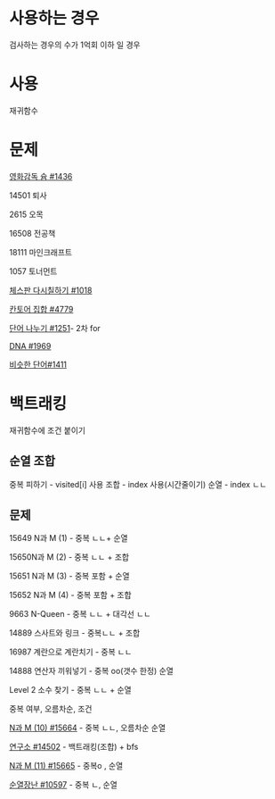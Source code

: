 # 사용하는 경우 

검사하는 경우의 수가 1억회 이하 일 경우



# 사용

재귀함수



# 문제

[영화감독 슘 #1436](https://www.acmicpc.net/problem/1436)

14501 퇴사

2615 오목

16508 전공책

18111 마인크래프트

1057 토너먼트

[체스판 다시칠하기 #1018](https://www.acmicpc.net/problem/1018)

[칸토어 집합 #4779](https://www.acmicpc.net/problem/4779)

[단어 나누기 #1251](https://www.acmicpc.net/problem/1251)- 2차 for

[DNA #1969](https://www.acmicpc.net/problem/1969)

[비슷한 단어#1411](https://www.acmicpc.net/problem/1411) 



# 백트래킹

재귀함수에 조건 붙이기



## 순열 조합

중복 피하기 - visited[i] 사용
조합  - index 사용(시간줄이기)
순열 - index ㄴㄴ



## 문제

15649 N과 M (1) - 중복 ㄴㄴ+ 순열

15650N과 M (2) - 중복 ㄴㄴ + 조합 

15651 N과 M (3) - 중복 포함 + 순열

15652 N과 M (4) - 중복 포함 + 조합

9663 N-Queen - 중복 ㄴㄴ + 대각선 ㄴㄴ

14889 스사트와 링크 - 중복ㄴㄴ + 조합

16987 계란으로 계란치기 - 중복 ㄴㄴ

14888 연산자 끼워넣기 - 중복 oo(갯수 한정) 순열

Level 2 소수 찾기 - 중복 ㄴㄴ + 순열

중복 여부, 오름차순, 조건

[N과 M (10) #15664](https://www.acmicpc.net/problem/15664) - 중복 ㄴㄴ, 오름차순 순열

[연구소 #14502](https://www.acmicpc.net/problem/14502) - 백트래킹(조합) + bfs

[N과 M (11) #15665](https://www.acmicpc.net/problem/15665) - 중복o , 순열

[순열장난 #10597](https://www.acmicpc.net/problem/10597) - 중복 ㄴ, 순열
